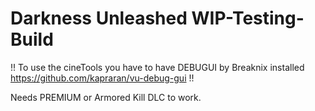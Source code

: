 # Darkness Unleashed WIP-Testing-Build

!! To use the cineTools you have to have DEBUGUI by Breaknix installed
https://github.com/kapraran/vu-debug-gui
!!  

Needs PREMIUM or Armored Kill DLC to work.

